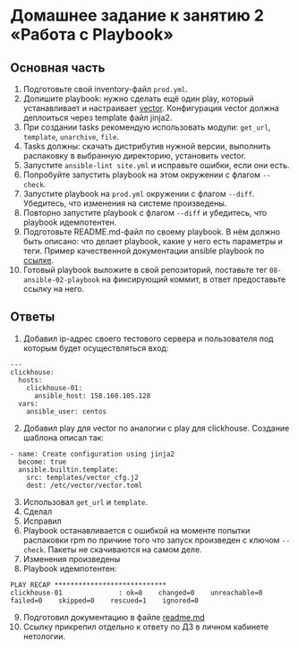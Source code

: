 # Домашнее задание к занятию 2 «Работа с Playbook»

## Основная часть

1. Подготовьте свой inventory-файл `prod.yml`.
2. Допишите playbook: нужно сделать ещё один play, который устанавливает и настраивает [vector](https://vector.dev). Конфигурация vector должна деплоиться через template файл jinja2.
3. При создании tasks рекомендую использовать модули: `get_url`, `template`, `unarchive`, `file`.
4. Tasks должны: скачать дистрибутив нужной версии, выполнить распаковку в выбранную директорию, установить vector.
5. Запустите `ansible-lint site.yml` и исправьте ошибки, если они есть.
6. Попробуйте запустить playbook на этом окружении с флагом `--check`.
7. Запустите playbook на `prod.yml` окружении с флагом `--diff`. Убедитесь, что изменения на системе произведены.
8. Повторно запустите playbook с флагом `--diff` и убедитесь, что playbook идемпотентен.
9. Подготовьте README.md-файл по своему playbook. В нём должно быть описано: что делает playbook, какие у него есть параметры и теги. Пример качественной документации ansible playbook по [ссылке](https://github.com/opensearch-project/ansible-playbook).
10. Готовый playbook выложите в свой репозиторий, поставьте тег `08-ansible-02-playbook` на фиксирующий коммит, в ответ предоставьте ссылку на него.

## Ответы

1. Добавил ip-адрес своего тестового сервера и пользователя под которым будет осуществляться вход:

```
---
clickhouse:
  hosts:
    clickhouse-01:
      ansible_host: 158.160.105.128
  vars:
    ansible_user: centos
```

2. Добавил play для vector по аналогии с play для clickhouse. Создание шаблона описал так:

```
- name: Create configuration using jinja2
  become: true
  ansible.builtin.template:
    src: templates/vector_cfg.j2
    dest: /etc/vector/vector.toml
```

3. Использовал `get_url` и `template`.
4. Сделал
5. Исправил
6. Playbook останавливается с ошибкой на моменте попытки распаковки rpm по причине того что запуск произведен с ключом `--check`. Пакеты не скачиваются на самом деле.
7. Изменения произведены
8. Playbook идемпотентен:

```
PLAY RECAP ****************************
clickhouse-01              : ok=8    changed=0    unreachable=0    failed=0    skipped=0    rescued=1    ignored=0 
```

9. Подготовил документацию в файле [readme.md](playbook/readme.md)
10. Ссылку прикрепил отдельно к ответу по ДЗ в личном кабинете нетологии.